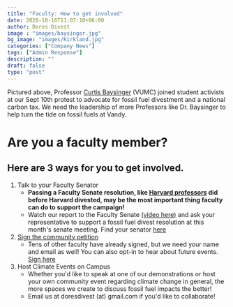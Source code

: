 ```yaml
---
title: "Faculty: How to get involved"
date: 2020-10-16T11:07:10+06:00
author: Dores Divest
image : "images/baysinger.jpg"
bg_image: "images/Kirkland.jpg"
categories: ["Company News"]
tags: ["Admin Response"]
description: ""
draft: false
type: "post"
---
```


Pictured above, Professor [Curtis Baysinger](https://www.vumc.org/anesthesiology/person/curtis-baysinger-md) (VUMC) joined student activists at our Sept 10th protest to advocate for fossil fuel divestment and a national carbon tax. 
We need the leadership of more Professors like Dr. Baysinger to help turn the tide on fossil fuels at Vandy.

# Are you a faculty member?
## Here are 3 ways for you to get involved.

1. Talk to your Faculty Senator 
	* <b> Passing a Faculty Senate resolution, like [Harvard professors](https://www.thecrimson.com/article/2020/2/5/faculty-vote-support-divestment/) did before Harvard divested, may be the most important thing faculty can do to support the campaign! </b>
	* Watch our report to the Faculty Senate [(video here)](https://www.youtube.com/watch?v=6TztC1hRgPA&ab_channel=DoresDivest) and ask your representative to support a fossil fuel divest resolution at this month's senate meeting. Find your senator [here](https://www.vanderbilt.edu/facultysenate/index.php)
2. [Sign the community petition](https://docs.google.com/forms/d/e/1FAIpQLSctiWHuZPyfC6HuqV8R_3ML9dCZQGxNf7Sjj7ZSRgEl7vwGzw/viewform)
	* Tens of other faculty have already signed, but we need your name and email as well! You can also opt-in to hear about future events. [Sign here](https://docs.google.com/forms/d/e/1FAIpQLSctiWHuZPyfC6HuqV8R_3ML9dCZQGxNf7Sjj7ZSRgEl7vwGzw/viewform)
3. Host Climate Events on Campus
	* Whether you'd like to speak at one of our demonstrations or host your own community event regarding climate change in general, the more spaces we create to discuss fossil fuel impacts the better!
	* Email us at doresdivest (at) gmail.com if you'd like to collaborate!
